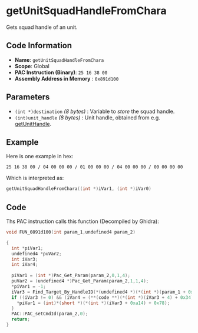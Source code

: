 # getUnitSquadHandleFromChara

Gets squad handle of an unit.

## Code Information

- **Name**: `getUnitSquadHandleFromChara`
- **Scope**: Global
- **PAC Instruction (Binary)**: `25 16 38 00`
- **Assembly Address in Memory** : `0x891d100`

## Parameters

- `(int *)destination` *(8 bytes)* : Variable to *store* the squad handle.
- `(int)unit_handle` *(8 bytes)* : Unit handle, obtained from e.g. [getUnitHandle](./getunithandle.md).

## Example

Here is one example in hex:

```25 16 38 00 / 04 00 00 00 / 01 00 00 00 / 04 00 00 00 / 00 00 00 00```

Which is interpreted as:

```c
getUnitSquadHandleFromChara((int *)iVar1, (int *)iVar0)
```

## Code

Ths PAC instruction calls this function (Decompiled by Ghidra):

```c
void FUN_0891d100(int param_1,undefined4 param_2)

{
  int *piVar1;
  undefined4 *puVar2;
  int iVar3;
  int iVar4;
  
  piVar1 = (int *)Pac_Get_Param(param_2,0,1,4);
  puVar2 = (undefined4 *)Pac_Get_Param(param_2,1,1,4);
  *piVar1 = -1;
  iVar3 = Find_Target_By_HandleID(*(undefined4 *)(*(int *)(param_1 + 0x10) + 0xe8),*puVar2,1);
  if ((iVar3 != 0) && (iVar4 = (**(code **)(*(int *)(iVar3 + 4) + 0x34))(iVar3), iVar4 == 9)) {
    *piVar1 = (int)*(short *)(*(int *)(iVar3 + 0xa14) + 0x78);
  }
  PAC::PAC_setCmdId(param_2,0);
  return;
}
```

